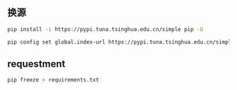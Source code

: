 <!--
 * @Description: 
 * @Version: 1.0
 * @Author: DaLao
 * @Email: dalao_li@163.com
 * @Date: 2021-08-19 23:44:15
 * @LastEditors: DaLao
 * @LastEditTime: 2022-02-19 22:00:29
-->

## 换源

```sh
pip install -i https://pypi.tuna.tsinghua.edu.cn/simple pip -U

pip config set global.index-url https://pypi.tuna.tsinghua.edu.cn/simple
```

## requestment

```sh
pip freeze > requirements.txt
```